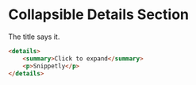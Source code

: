 # Collapsible Details Section
The title says it.

```html
<details>
    <summary>Click to expand</summary>
    <p>Snippetly</p>
</details>
```